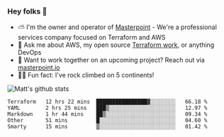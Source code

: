 

### Hey folks 👋

- ⛅️ I'm the owner and operator of [Masterpoint](https://masterpoint.io) - We're a professional services company focused on Terraform and AWS
- 💬 Ask me about AWS, my open source [Terraform work](https://github.com/masterpointio?q=terraform&type=&language=hcl), or anything DevOps
- 🔨 Want to work together on an upcoming project? Reach out via [masterpoint.io](https://masterpoint.io)
- 🧗‍♂️ Fun fact: I've rock climbed on 5 continents! 


![Matt's github stats](https://github-readme-stats.vercel.app/api?username=Gowiem&count_private=true&theme=cobalt&show_icons=true)

<!--START_SECTION:waka-->
```text
Terraform   12 hrs 22 mins  ████████████████▓░░░░░░░░   66.18 % 
YAML        2 hrs 25 mins   ███▒░░░░░░░░░░░░░░░░░░░░░   12.97 % 
Markdown    1 hr 44 mins    ██▒░░░░░░░░░░░░░░░░░░░░░░   09.34 % 
Other       51 mins         █░░░░░░░░░░░░░░░░░░░░░░░░   04.60 % 
Smarty      15 mins         ▒░░░░░░░░░░░░░░░░░░░░░░░░   01.42 % 
```
<!--END_SECTION:waka-->
